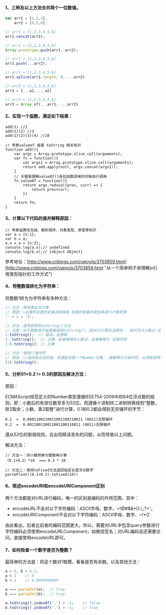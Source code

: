 #### 1、三种及以上方法合并两个一位数值。

```js
var arr1 = [1,2,3],
    arr2 = [4,5,6];

// arr1 = [1,2,3,4,5,6]
arr1.concat(arr2);

// arr1 = [1,2,3,4,5,6]
Array.prototype.push(arr1, arr2);

// arr1 = [1,2,3,4,5,6]
arr1.push(...arr2);

// arr1 = [1,2,3,4,5,6]
arr1.splice(arr1.length, 0, ...arr2)

// arr3 = [1,2,3,4,5,6]
arr3 = [...a1, ...a2]

// arr3 = [1,2,3,4,5,6]
arr3 = Array.of(...arr1, ...arr2)
```

#### 2、实现一个函数，满足如下结果：

```
add(1) //1
add(1)(2) //3
add(1)(2)(3)(4) //10
```

```
// 考察valueof 或者 toString 相关知识
function add(){
    var args = Array.prototype.slice.call(arguments);
    var fn = function(){
        var args1 = Array.prototype.slice.call(arguments);
        return add.apply(null, args.concat(args1));
    }
    // 关键是理解valueOf()会在函数调用的时候自行调用
    fn.valueOf = function(){
        return args.reduce((prev, curr) => {
            return prev+curr;
        })
    }
    return fn;
}
```

#### 3、计算以下代码的值并解释原因：

```
// 考察运算优先级、解析顺序、对象类型、原型等知识
var a = {n:1}; 
var b = a;  
a.x = a = {n:2}; 
console.log(a.x);// undefined 
console.log(b.x);// [object Object]
```

参考地址：[http://www.cnblogs.com/vajoy/p/3703859.html](http://www.cnblogs.com/vajoy/p/3703859.html "从一个简单例子来理解js引用类型指针的工作方式")

#### 4、将整数值转化为字符串：

将整数1转为为字符串有多种方法：

```js
// 方法：使用表达式计算
// 原因：+运算符后面的变量会转换成 前面的变量的类型再进行计算处理
'' + 1 = '1';

// 方法：使用自带的toString()方法
// 注意：对于整数值不能直接调用toString()。因为JS引擎无法辨别 . 指代浮点小数点 还是 点操作符
1.toString();  // 错误，会报错
1..toString();  // 正确，前者解释为小数点，后者解释为 点操作符
1.0.toString(); // 正确

// 方法：使用()操作符
// 原因：()返回表达式的值，该值能当做一个Number对象，.被解释为点操作符，从而能调用toString()方法
(1).toString();
```

#### 5、分析01+0.2 != 0.3的原因及解决方法：

原因：

ECMAScript规范定义的Number类型遵循IEEE754-2008中的64位浮点数的规则，即：小数后的有效位数至多为52位。而遵循十进制转二进制转换规则“整数，除2取余；小数，乘2取整”进行计算，0.1和0.2都会得到无穷循环的字节：

```
0.1  =  0.0001100110011001100110011 (0011)无限循环
0.2  =  0.001100110011001100110011 (0011)无限循环
```

遵从52位的取值规则，会出现精读丢失的问题，从而导致以上问题。

解决方法：

```
// 方法一：将小数转换为整数再计算
（0.1+0.2）*10  === 0.3 * 10

// 方法二：使用toFixed方法返回指定长度浮点数字
parseFloat((0.1+0.2).toFixed(10))
```

#### 6、简述encodeURI和encodeURIComponent区别

两个方法都是对URL进行编码，唯一的区别是编码的作用范围，其中：

* encodeURL不会对以下字符编码：ASCII字母、数字、~!@\#$&\*\(\):/,;?+'。
* encodeURIComponent不会对以下字符编码：ASCII字母、数字、~!\*\(\)'

由此看出，后者比前者的编码范围更大。所以，需要对URL中包含query参数进行字符编码必须使用encodeURLComponent，如微信签名；对URL编码且还需要访问，直接使用encodeURL即可。

#### 7、如何检查一个数字是否为整数？

最简单的方法是：将这个数对1取模，看看是否有余数。以及其他方法：

```js
a = 5, b = 5.1;
a % 1    // 0
b % 1    // 0.0999999999

a === parseInt(a);  // true
b === parseInt(b);  // true

a.toString().indexOf('.') > -1;    // false
b.toString().indexOf('.') > -1;    // true

```



